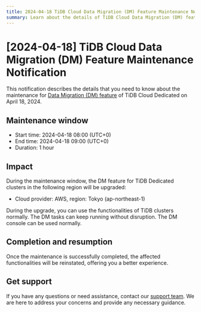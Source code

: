 ```yaml
---
title: 2024-04-18 TiDB Cloud Data Migration (DM) Feature Maintenance Notification
summary: Learn about the details of TiDB Cloud Data Migration (DM) feature maintenance on April 18, 2024, such as the maintenance window and impact.
---
```


# [2024-04-18] TiDB Cloud Data Migration (DM) Feature Maintenance Notification

This notification describes the details that you need to know about the maintenance for [Data Migration (DM) feature](/tidb-cloud/migrate-from-mysql-using-data-migration.md) of TiDB Cloud Dedicated on April 18, 2024.

## Maintenance window

- Start time: 2024-04-18 08:00 (UTC+0)
- End time: 2024-04-18 09:00 (UTC+0)
- Duration: 1 hour

## Impact

During the maintenance window, the DM feature for TiDB Dedicated clusters in the following region will be upgraded:

- Cloud provider: AWS, region: Tokyo (ap-northeast-1)

During the upgrade, you can use the functionalities of TiDB clusters normally. The DM tasks can keep running without disruption. The DM console can be used normally.

## Completion and resumption

Once the maintenance is successfully completed, the affected functionalities will be reinstated, offering you a better experience.

## Get support

If you have any questions or need assistance, contact our [support team](/tidb-cloud/tidb-cloud-support.md). We are here to address your concerns and provide any necessary guidance.
